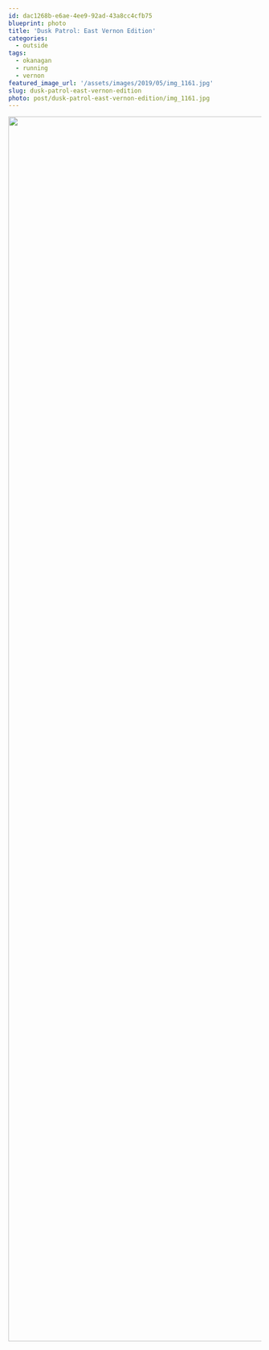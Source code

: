 ```yaml
---
id: dac1268b-e6ae-4ee9-92ad-43a8cc4cfb75
blueprint: photo
title: 'Dusk Patrol: East Vernon Edition'
categories:
  - outside
tags:
  - okanagan
  - running
  - vernon
featured_image_url: '/assets/images/2019/05/img_1161.jpg'
slug: dusk-patrol-east-vernon-edition
photo: post/dusk-patrol-east-vernon-edition/img_1161.jpg
---
```

<p><img src="/assets/images/2019/05/img_1161.jpg" class="size-full wp-image-470" width="1826" height="2436"></p>
